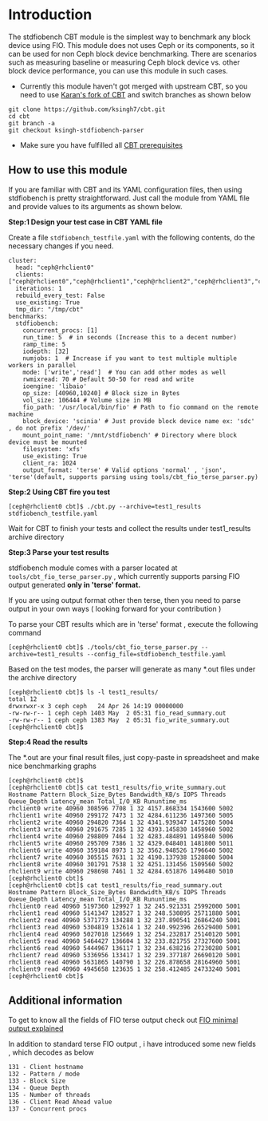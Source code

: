 # Introduction

The stdfiobench CBT module is the simplest way to benchmark any block device using FIO. 
This module does not uses Ceph or its components, so it can be used for non Ceph block device benchmarking. 
There are scenarios such as measuring baseline or measuring Ceph block device vs. other block device performance, you can use this module in such cases. 

- Currently this module haven't got merged with upstream CBT, so you need to use [Karan's fork of CBT](https://github.com/ksingh7/cbt/tree/ksingh-stdfiobench-parser) and switch branches as shown below
```
git clone https://github.com/ksingh7/cbt.git
cd cbt
git branch -a
git checkout ksingh-stdfiobench-parser
```
- Make sure you have fulfilled all [CBT prerequisites](https://github.com/ceph/cbt/blob/master/README.md#prerequisites) 

## How to use this module

If you are familiar with CBT and its YAML configuration files, then using stdfiobench is pretty straightforward. Just call the module from
YAML file and provide values to its arguments as shown below.

**Step:1  Design your test case in CBT YAML file**

Create a file ``stdfiobench_testfile.yaml`` with the following contents, do the necessary changes if you need.
```
cluster:
  head: "ceph@rhclient0"
  clients: ["ceph@rhclient0","ceph@rhclient1","ceph@rhclient2","ceph@rhclient3","ceph@rhclient4","ceph@rhclient5","ceph@rhclient6","ceph@rhclient7","ceph@rhclient8","ceph@rhclient9"]
  iterations: 1
  rebuild_every_test: False
  use_existing: True
  tmp_dir: "/tmp/cbt"
benchmarks:
  stdfiobench:
    concurrent_procs: [1]
    run_time: 5  # in seconds (Increase this to a decent number)
    ramp_time: 5
    iodepth: [32]
    numjobs: 1  # Increase if you want to test multiple multiple workers in parallel
    mode: ['write','read']  # You can add other modes as well
    rwmixread: 70 # Default 50-50 for read and write
    ioengine: 'libaio'
    op_size: [40960,10240] # Block size in Bytes
    vol_size: 106444 # Volume size in MB
    fio_path: '/usr/local/bin/fio' # Path to fio command on the remote machine
    block_device: 'scinia' # Just provide block device name ex: 'sdc' , do not prefix '/dev/'
    mount_point_name: '/mnt/stdfiobench' # Directory where block device must be mounted
    filesystem: 'xfs'
    use_existing: True
    client_ra: 1024
    output_format: 'terse' # Valid options 'normal' , 'json', 'terse'(default, supports parsing using tools/cbt_fio_terse_parser.py)
```
**Step:2  Using CBT fire you test**
```
[ceph@rhclient0 cbt]$ ./cbt.py --archive=test1_results stdfiobench_testfile.yaml
```
Wait for CBT to finish your tests and collect the results under test1_results archive directory

**Step:3  Parse your test results**

stdfiobench module comes with a parser located at  ``tools/cbt_fio_terse_parser.py`` , which currently supports parsing FIO output generated **only in 'terse' format.**

If you are using output format other then terse, then you need to parse output in your own ways ( looking forward for your contribution ) 

To parse your CBT results which are in 'terse' format , execute the following command
```
[ceph@rhclient0 cbt]$ ./tools/cbt_fio_terse_parser.py --archive=test1_results --config_file=stdfiobench_testfile.yaml
```
Based on the test modes, the parser will generate as many *.out files under the archive directory

```
[ceph@rhclient0 cbt]$ ls -l test1_results/
total 12
drwxrwxr-x 3 ceph ceph   24 Apr 26 14:19 00000000
-rw-rw-r-- 1 ceph ceph 1403 May  2 05:31 fio_read_summary.out
-rw-rw-r-- 1 ceph ceph 1383 May  2 05:31 fio_write_summary.out
[ceph@rhclient0 cbt]$
```

**Step:4  Read the results**

The *.out are your final result files, just copy-paste in spreadsheet and make nice benchmarking graphs
```
[ceph@rhclient0 cbt]$
[ceph@rhclient0 cbt]$ cat test1_results/fio_write_summary.out
Hostname Pattern Block_Size_Bytes Bandwidth_KB/s IOPS Threads Queue_Depth Latency_mean Total_I/O_KB Rununtime_ms
rhclient0 write 40960 308596 7708 1 32 4157.868334 1543600 5002
rhclient1 write 40960 299172 7473 1 32 4284.611236 1497360 5005
rhclient2 write 40960 294820 7364 1 32 4341.939347 1475280 5004
rhclient3 write 40960 291675 7285 1 32 4393.145830 1458960 5002
rhclient4 write 40960 298809 7464 1 32 4283.484891 1495840 5006
rhclient5 write 40960 295709 7386 1 32 4329.048401 1481800 5011
rhclient6 write 40960 359184 8973 1 32 3562.948526 1796640 5002
rhclient7 write 40960 305515 7631 1 32 4190.137938 1528800 5004
rhclient8 write 40960 301791 7538 1 32 4251.131456 1509560 5002
rhclient9 write 40960 298698 7461 1 32 4284.651876 1496480 5010
[ceph@rhclient0 cbt]$
[ceph@rhclient0 cbt]$ cat test1_results/fio_read_summary.out
Hostname Pattern Block_Size_Bytes Bandwidth_KB/s IOPS Threads Queue_Depth Latency_mean Total_I/O_KB Rununtime_ms
rhclient0 read 40960 5197360 129927 1 32 245.921331 25992000 5001
rhclient1 read 40960 5141347 128527 1 32 248.530895 25711880 5001
rhclient2 read 40960 5371773 134288 1 32 237.890541 26864240 5001
rhclient3 read 40960 5304819 132614 1 32 240.992396 26529400 5001
rhclient4 read 40960 5027018 125669 1 32 254.232817 25140120 5001
rhclient5 read 40960 5464427 136604 1 32 233.821755 27327600 5001
rhclient6 read 40960 5444967 136117 1 32 234.638216 27230280 5001
rhclient7 read 40960 5336956 133417 1 32 239.377187 26690120 5001
rhclient8 read 40960 5631865 140790 1 32 226.878658 28164960 5001
rhclient9 read 40960 4945658 123635 1 32 258.412485 24733240 5001
[ceph@rhclient0 cbt]$
```
## Additional information
To get to know all the fields of FIO terse output check out [FIO minimal output explained](http://andypeace.com/fio_minimal.html)

In addition to standard terse FIO output , i have introduced some new fields , which decodes as below
```
131 - Client hostname
132 - Pattern / mode
133 - Block Size
134 - Queue Depth
135 - Number of threads
136 - Client Read Ahead value
137 - Concurrent procs
```
